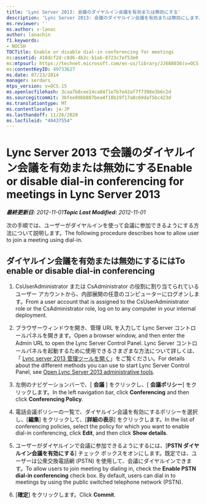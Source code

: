 ```yaml
---
title: 'Lync Server 2013: 会議のダイヤルイン会議を有効または無効にする'
description: 'Lync Server 2013: 会議のダイヤルイン会議を有効または無効にします。'
ms.reviewer: ''
ms.author: v-lanac
author: lanachin
f1.keywords:
- NOCSH
TOCTitle: Enable or disable dial-in conferencing for meetings
ms:assetid: 418dcf2d-c8d6-4b2c-b1ab-8723c7ef53e0
ms:mtpsurl: https://technet.microsoft.com/en-us/library/JJ688036(v=OCS.15)
ms:contentKeyID: 49733627
ms.date: 07/23/2014
manager: serdars
mtps_version: v=OCS.15
ms.openlocfilehash: 3caa7b8cee14ca8471e7b7e42af7f7398e3b6c2d
ms.sourcegitcommit: 36fee89bb887bea4f18b19f17a8c69daf5bc423d
ms.translationtype: MT
ms.contentlocale: ja-JP
ms.lasthandoff: 11/26/2020
ms.locfileid: "49437554"
---
```

# <a name="enable-or-disable-dial-in-conferencing-for-meetings-in-lync-server-2013"></a><span data-ttu-id="30333-103">Lync Server 2013 で会議のダイヤルイン会議を有効または無効にする</span><span class="sxs-lookup"><span data-stu-id="30333-103">Enable or disable dial-in conferencing for meetings in Lync Server 2013</span></span>

<div data-xmlns="http://www.w3.org/1999/xhtml">

<div class="topic" data-xmlns="http://www.w3.org/1999/xhtml" data-msxsl="urn:schemas-microsoft-com:xslt" data-cs="https://msdn.microsoft.com/">

<div data-asp="https://msdn2.microsoft.com/asp">



</div>

<div id="mainSection">

<div id="mainBody"><span data-ttu-id="30333-104">

<span> </span></span><span class="sxs-lookup"><span data-stu-id="30333-104">

<span> </span></span></span>

<span data-ttu-id="30333-105">_**最終更新日:** 2012-11-01_</span><span class="sxs-lookup"><span data-stu-id="30333-105">_**Topic Last Modified:** 2012-11-01_</span></span>

<span data-ttu-id="30333-106">次の手順では、ユーザーがダイヤルインを使って会議に参加できるようにする方法について説明します。</span><span class="sxs-lookup"><span data-stu-id="30333-106">The following procedure describes how to allow user to join a meeting using dial-in.</span></span>

<div>

## <a name="to-enable-or-disable-dial-in-conferencing"></a><span data-ttu-id="30333-107">ダイヤルイン会議を有効または無効にするには</span><span class="sxs-lookup"><span data-stu-id="30333-107">To enable or disable dial-in conferencing</span></span>

1.  <span data-ttu-id="30333-108">CsUserAdministrator または CsAdministrator の役割に割り当てられているユーザー アカウントから、内部展開の任意のコンピューターにログオンします。</span><span class="sxs-lookup"><span data-stu-id="30333-108">From a user account that is assigned to the CsUserAdministrator role or the CsAdministrator role, log on to any computer in your internal deployment.</span></span>

2.  <span data-ttu-id="30333-109">ブラウザーウィンドウを開き、管理 URL を入力して Lync Server コントロールパネルを開きます。</span><span class="sxs-lookup"><span data-stu-id="30333-109">Open a browser window, and then enter the Admin URL to open the Lync Server Control Panel.</span></span> <span data-ttu-id="30333-110">Lync Server コントロールパネルを起動するために使用できるさまざまな方法について詳しくは、「 [Lync server 2013 管理ツールを開く](lync-server-2013-open-lync-server-administrative-tools.md)」をご覧ください。</span><span class="sxs-lookup"><span data-stu-id="30333-110">For details about the different methods you can use to start Lync Server Control Panel, see [Open Lync Server 2013 administrative tools](lync-server-2013-open-lync-server-administrative-tools.md).</span></span>

3.  <span data-ttu-id="30333-111">左側のナビゲーションバーで、[ **会議** ] をクリックし、[ **会議ポリシー**] をクリックします。</span><span class="sxs-lookup"><span data-stu-id="30333-111">In the left navigation bar, click **Conferencing** and then click **Conferencing Policy**.</span></span>

4.  <span data-ttu-id="30333-112">電話会議ポリシーの一覧で、ダイヤルイン会議を有効にするポリシーを選択し、[**編集**] をクリックして、[**詳細の表示**] をクリックします。</span><span class="sxs-lookup"><span data-stu-id="30333-112">In the list of conferencing policies, select the policy for which you want to enable dial-in conferencing, click **Edit**, and then click **Show details**.</span></span>

5.  <span data-ttu-id="30333-p102">ユーザーがダイヤルインで会議に参加できるようにするには、[**PSTN ダイヤルイン会議を有効にする**] チェック ボックスをオンにします。既定では、ユーザーは公衆交換電話網 (PSTN) を使用して、会議にダイヤルインできます。</span><span class="sxs-lookup"><span data-stu-id="30333-p102">To allow users to join meeting by dialing in, check the **Enable PSTN dial-in conferencing** check box. By default, users can dial in to meetings by using the public switched telephone network (PSTN).</span></span>

6.  <span data-ttu-id="30333-115">[**確定**] をクリックします。</span><span class="sxs-lookup"><span data-stu-id="30333-115">Click **Commit**.</span></span>

<span data-ttu-id="30333-116"></div>

</div>

<span> </span>

</div>

</div>

</span><span class="sxs-lookup"><span data-stu-id="30333-116"></div>

</div>

<span> </span>

</div>

</div>

</span></span></div>

